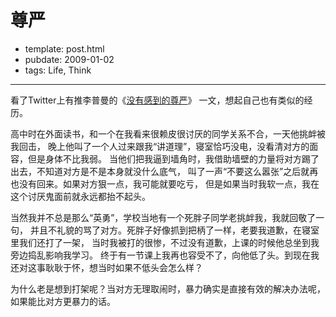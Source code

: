 
# 尊严

- template: post.html
- pubdate: 2009-01-02
- tags: Life, Think

----

看了Twitter上有推李普曼的《[没有感到的尊严](http://www.my1510.cn/article.php?557d98abd63d8e1a)》
一文，想起自己也有类似的经历。

高中时在外面读书，和一个在我看来很赖皮很讨厌的同学关系不合，一天他挑衅被我回击，
晚上他叫了一个人过来跟我“讲道理”，寝室恰巧没电，没看清对方的面容，但是身体不比我弱。
当他们把我逼到墙角时，我借助墙壁的力量将对方踢了出去，不知道对方是不是本身就没什么底气，
叫了一声“不要这么嚣张”之后就再也没有回来。如果对方狠一点，我可能就要吃亏，
但是如果当时我软一点，我在这个讨厌鬼面前就永远都抬不起头。

当然我并不总是那么“英勇”，学校当地有一个死胖子同学老挑衅我，我就回敬了一句，
并且不礼貌的骂了对方。死胖子好像抓到把柄了一样，老要我道歉，在寝室里我们还打了一架，
当时我被打的很惨，不过没有道歉，上课的时候他总坐到我旁边捣乱影响我学习。
终于有一节课上我再也容受不了，向他低了头。到现在我还对这事耿耿于怀，想当时如果不低头会怎么样？

为什么老是想到打架呢？当对方无理取闹时，暴力确实是直接有效的解决办法呢，如果能比对方更暴力的话。
